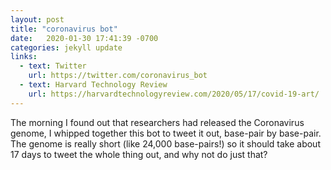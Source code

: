 ```yaml
---
layout: post
title: "coronavirus bot"
date:   2020-01-30 17:41:39 -0700
categories: jekyll update
links:
  - text: Twitter
    url: https://twitter.com/coronavirus_bot
  - text: Harvard Technology Review
    url: https://harvardtechnologyreview.com/2020/05/17/covid-19-art/
---
```

The morning I found out that researchers had released the Coronavirus genome, I whipped together this bot to tweet it out, base-pair by base-pair. The genome is really short (like 24,000 base-pairs!) so it should take about 17 days to tweet the whole thing out, and why not do just that?
